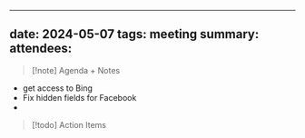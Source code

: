 
---
date: 2024-05-07
tags: meeting
summary: 
attendees: 
---

> [!note] Agenda + Notes
> 

- get access to Bing
- Fix hidden fields for Facebook
- 

> [!todo] Action Items

